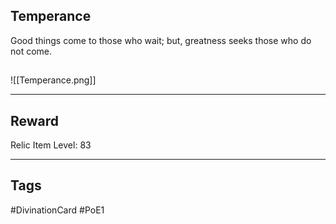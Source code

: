 ## Temperance
Good things come
to those who wait;
but, greatness seeks
those who do not come.
## 
![[Temperance.png]]

---
## Reward
Relic
Item Level: 83

---
## Tags
#DivinationCard
#PoE1